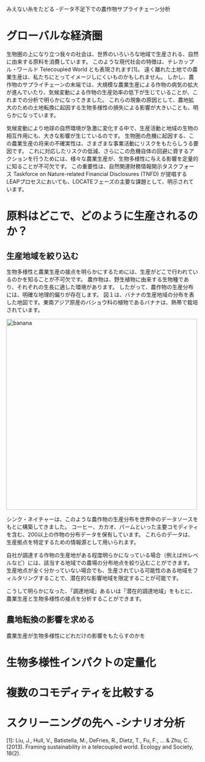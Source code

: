 みえない糸をたどる -データ不足下での農作物サプライチェーン分析

# グローバルな経済圏

生物圏の上になり立つ我々の社会は、世界のいろいろな地域で生産される、自然に由来する原料を消費しています。
このような現代社会の特徴は、テレカップル・ワールド Telecoupled World とも表現されます[1]。
遠く離れた土地での農業生産は、私たちにとってイメージしにくいものかもしれません。
しかし、農作物のサプライチェーンの末端では、大規模な農業生産による作物の病気の拡大が進んでいたり、気候変動による作物の生産効率の低下が生じていることが、これまでの分析で明らかになってきました。
これらの現象の原因として、農地拡大のための土地転換に起因する生物多様性の損失による影響が大きいことも、明らかになっています。


気候変動により地球の自然環境が急激に変化する中で、生産活動と地域の生物の相互作用にも、大きな影響が生じているのです。
生物圏の危機に起因する、この農業生産の将来の不確実性は、さまざまな事業活動にリスクをもたらしうる要因です。
これに対応したリスクの低減、さらにこの危機自体の回避に資するアクションを行うためには、様々な農業生産が、生物多様性に与える影響を定量的に知ることが不可欠です。
この重要性は、自然関連財務情報開示タスクフォース Taskforce on Nature-related Financial Disclosures (TNFD) が提唱するLEAPプロセスにおいても、LOCATEフェーズの主要な課題として、明示されています。



# 原料はどこで、どのように生産されるのか？

## 生産地域を絞り込む

生物多様性と農業生産の接点を明らかにするためには、生産がどこで行われているのかを知ることが不可欠です。
農作物は、野生植物に由来する生物種であり、それぞれの生長に適した環境があります。
したがって、農作物の生産分布には、明確な地理的偏りが存在します。
図１は、バナナの生産地域の分布を表した地図です。東南アジア原産のバショウ科の植物であるバナナは、熱帯で栽培されています。  

<img src="images/03_banana.png" alt="banana" width="500">


シンク・ネイチャーは、このような農作物の生産分布を世界中のデータソースをもとに構築してきました。
コーヒー、カカオ、パームといった主要コモディティを含む、200以上の作物の分布データを保有しています。
これらのデータは、生産拠点を特定するための情報源として用いられます。  


自社が調達する作物の生産地がある程度明らかになっている場合（例えば州レベルなど）には、該当する地域での農場の分布地点を絞り込むことができます。
生産地点が全く分かっていない場合でも、生産されている可能性のある地域をフィルタリングすることで、潜在的な影響地域を限定することが可能です。  


こうして明らかになった、「調達地域」あるいは「潜在的調達地域」をもとに、農業生産と生物多様性の接点を分析することができます。


## 農地転換の影響を求める

農業生産が生物多様性にどれだけの影響をもたらすのかを



# 生物多様性インパクトの定量化



# 複数のコモディティを比較する




# スクリーニングの先へ -シナリオ分析



[1]: Liu, J., Hull, V., Batistella, M., DeFries, R., Dietz, T., Fu, F., ... & Zhu, C. (2013). Framing sustainability in a telecoupled world. Ecology and Society, 18(2).






